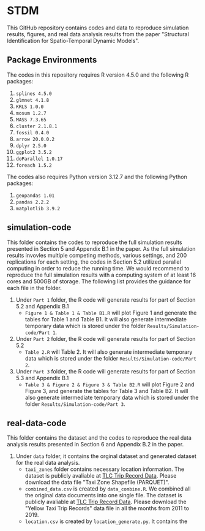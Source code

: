 # STDM
This GitHub repository contains codes and data to reproduce simulation results, figures, and real data analysis results from the paper "Structural Identification for Spatio-Temporal Dynamic Models".

## Package Environments
The codes in this repository requires R version 4.5.0 and the following R packages:
1. ```splines 4.5.0```
2. ```glmnet 4.1.8```
3. ```KRLS 1.0.0```
4. ```mosum 1.2.7```
5. ```MASS 7.3.65```
6. ```cluster 2.1.8.1```
7. ```fossil 0.4.0```
8. ```arrow 20.0.0.2```
9. ```dplyr 2.5.0```
10. ```ggplot2 3.5.2```
11. ```doParallel 1.0.17```
12. ```foreach 1.5.2```

The codes also requires Python version 3.12.7 and the following Python packages:
1. ```geopandas 1.01```
2. ```pandas 2.2.2```
3. ```matplotlib 3.9.2```

## simulation-code
This folder contains the codes to reproduce the full simulation results presented in Section 5 and Appendix B.1 in the paper. As the full simulation results invovles multiple competing methods, various settings, and 200 replications for each setting, the codes in Section 5.2 utilized parallel computing in order to reduce the running time. We would recommend to reproduce the full simulation results with a computing system of at least 16 cores and 500GB of storage. The following list provides the guidance for each file in the folder.
1. Under ```Part 1``` folder, the R code will generate results for part of Section 5.2 and Appendix B.1
   - ```Figure 1 & Table 1 & Table B1.R``` will plot Figure 1 and generate the tables for Table 1 and Table B1. It will also generate intermediate temporary data which is stored under the folder ```Results/Simulation-code/Part 1```.
2. Under ```Part 2``` folder, the R code will generate results for part of Section 5.2
   - ```Table 2.R``` will Table 2. It will also generate intermediate temporary data which is stored under the folder ```Results/Simulation-code/Part 2```.
3. Under ```Part 3``` folder, the R code will generate results for part of Section 5.3 and Appendix B.1
   - ```Table 3 & Figure 2 & Figure 3 & Table B2.R``` will plot Figure 2 and Figure 3, and generate the tables for Table 3 and Table B2. It will also generate intermediate temporary data which is stored under the folder ```Results/Simulation-code/Part 3```.

## real-data-code
This folder contains the dataset and the codes to reproduce the real data analysis results presented in Section 6 and Appendix B.2 in the paper.
1. Under ```data``` folder, it contains the orginal dataset and generated dataset for the real data analysis.
   - ```taxi_zones``` folder contains necessary location information. The dataset is publicly avaliable at [TLC Trip Record Data](https://www.nyc.gov/site/tlc/about/tlc-trip-record-data.page). Please download the data file "Taxi Zone Shapefile (PARQUET)".
   - ```combined_data.csv``` is created by ```data_combine.R```. We combined all the original data documents into one single file. The dataset is publicly avaliable at [TLC Trip Record Data](https://www.nyc.gov/site/tlc/about/tlc-trip-record-data.page). Please download the "Yellow Taxi Trip Records" data file in all the months from 2011 to 2019.
   - ```location.csv``` is created by ```location_generate.py```. It contains the 
